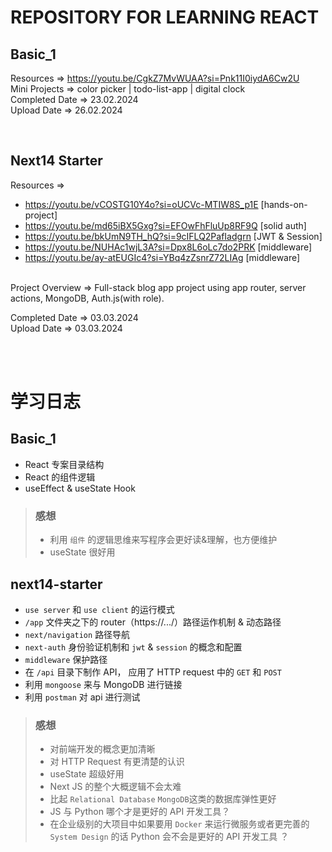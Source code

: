 # REPOSITORY FOR LEARNING REACT

## Basic_1

Resources => https://youtu.be/CgkZ7MvWUAA?si=Pnk11I0iydA6Cw2U
<br>
Mini Projects => color picker | todo-list-app | digital clock
<br>
Completed Date => 23.02.2024
<br>
Upload Date => 26.02.2024

<br>

## Next14 Starter

Resources =>

- https://youtu.be/vCOSTG10Y4o?si=oUCVc-MTIW8S_p1E [hands-on-project]
- https://youtu.be/md65iBX5Gxg?si=EFOwFhFluUp8RF9Q [solid auth]
- https://youtu.be/bkUmN9TH_hQ?si=9cIFLQ2PafIadgrn [JWT & Session]
- https://youtu.be/NUHAc1wjL3A?si=Dpx8L6oLc7do2PRK [middleware]
- https://youtu.be/ay-atEUGIc4?si=YBq4zZsnrZ72LIAg [middleware]

<br>
Project Overview => Full-stack blog app project using app router, server actions, MongoDB, Auth.js(with role).

Completed Date => 03.03.2024
<br>
Upload Date => 03.03.2024

<br>
<br>

# 学习日志

## Basic_1

- React 专案目录结构
- React 的组件逻辑
- useEffect & useState Hook

> ### 感想
>
> - 利用 `组件` 的逻辑思维来写程序会更好读&理解，也方便维护
> - useState 很好用

## next14-starter

- `use server` 和 `use client` 的运行模式
- `/app` 文件夹之下的 router（https://.../）路径运作机制 & 动态路径
- `next/navigation` 路径导航
- `next-auth` 身份验证机制和 `jwt` & `session` 的概念和配置
- `middleware` 保护路径
- 在 `/api` 目录下制作 API， 应用了 HTTP request 中的 `GET` 和 `POST`
- 利用 `mongoose` 来与 MongoDB 进行链接
- 利用 `postman` 对 api 进行测试

> ### 感想
>
> - 对前端开发的概念更加清晰
> - 对 HTTP Request 有更清楚的认识
> - useState 超级好用
> - Next JS 的整个大概逻辑不会太难
> - 比起 `Relational Database` `MongoDB`这类的数据库弹性更好
> - JS 与 Python 哪个才是更好的 API 开发工具？
> - 在企业级别的大项目中如果要用 `Docker` 来运行微服务或者更完善的 `System Design` 的话 Python 会不会是更好的 API 开发工具 ？

